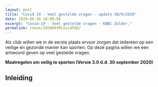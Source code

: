 ```yaml
---
layout: post
title: "Covid-19 - Veel gestelde vragen - update 30/9/2020"
date: 2020-09-30 18:00:00
excerpt: "Covid-19 - Veel gestelde vragen - KBBC Zolder."
permalink: /news/20200930CovidFAQ/
---
```


Als club willen we in de eerste plaats ervoor zorgen dat iedereen op een veilige en gezonde manier kan sporten.
Op deze pagina willen we een antwoord geven op veel gestelde vragen.



**Maatregelen om veilig te sporten (Versie 3.0 d.d. 30 september 2020)**

## Inleiding  

